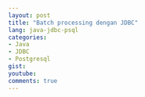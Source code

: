 ```yaml
---
layout: post
title: "Batch processing dengan JDBC"
lang: java-jdbc-psql
categories:
- Java
- JDBC
- Postgresql
gist: 
youtube: 
comments: true
---
```


